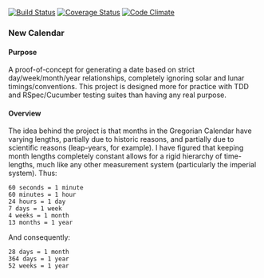[![Build Status](https://travis-ci.org/Gwasanaethau/new-calendar.svg?branch=master)](https://travis-ci.org/Gwasanaethau/new-calendar)
[![Coverage Status](https://coveralls.io/repos/Gwasanaethau/new-calendar/badge.svg?branch=master)](https://coveralls.io/r/Gwasanaethau/new-calendar?branch=master)
[![Code Climate](https://codeclimate.com/github/Gwasanaethau/new-calendar/badges/gpa.svg)](https://codeclimate.com/github/Gwasanaethau/new-calendar)

### New Calendar ###

#### Purpose ####

A proof-of-concept for generating a date based on strict day/week/month/year relationships, completely ignoring solar and lunar timings/conventions. This project is designed more for practice with TDD and RSpec/Cucumber testing suites than having any real purpose.

#### Overview ####

The idea behind the project is that months in the Gregorian Calendar have varying lengths, partially due to historic reasons, and partially due to scientific reasons (leap-years, for example). I have figured that keeping month lengths completely constant allows for a rigid hierarchy of time-lengths, much like any other measurement system (particularly the imperial system). Thus:

```
60 seconds = 1 minute
60 minutes = 1 hour
24 hours = 1 day
7 days = 1 week
4 weeks = 1 month
13 months = 1 year
```

And consequently:

```
28 days = 1 month
364 days = 1 year
52 weeks = 1 year
```

